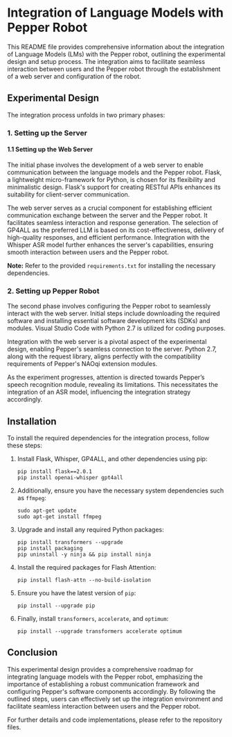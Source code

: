 # Integration of Language Models with Pepper Robot

This README file provides comprehensive information about the integration of Language Models (LMs) with the Pepper robot, outlining the experimental design and setup process. The integration aims to facilitate seamless interaction between users and the Pepper robot through the establishment of a web server and configuration of the robot.

## Experimental Design

The integration process unfolds in two primary phases:

### 1. Setting up the Server

#### 1.1 Setting up the Web Server

The initial phase involves the development of a web server to enable communication between the language models and the Pepper robot. Flask, a lightweight micro-framework for Python, is chosen for its flexibility and minimalistic design. Flask's support for creating RESTful APIs enhances its suitability for client-server communication.

The web server serves as a crucial component for establishing efficient communication exchange between the server and the Pepper robot. It facilitates seamless interaction and response generation. The selection of GP4ALL as the preferred LLM is based on its cost-effectiveness, delivery of high-quality responses, and efficient performance. Integration with the Whisper ASR model further enhances the server's capabilities, ensuring smooth interaction between users and the Pepper robot.

**Note:** Refer to the provided `requirements.txt` for installing the necessary dependencies.

### 2. Setting up Pepper Robot

The second phase involves configuring the Pepper robot to seamlessly interact with the web server. Initial steps include downloading the required software and installing essential software development kits (SDKs) and modules. Visual Studio Code with Python 2.7 is utilized for coding purposes.

Integration with the web server is a pivotal aspect of the experimental design, enabling Pepper's seamless connection to the server. Python 2.7, along with the request library, aligns perfectly with the compatibility requirements of Pepper's NAOqi extension modules.

As the experiment progresses, attention is directed towards Pepper’s speech recognition module, revealing its limitations. This necessitates the integration of an ASR model, influencing the integration strategy accordingly.

## Installation

To install the required dependencies for the integration process, follow these steps:

1. Install Flask, Whisper, GP4ALL, and other dependencies using pip:

    ```
    pip install flask==2.0.1
    pip install openai-whisper gpt4all
    ```

2. Additionally, ensure you have the necessary system dependencies such as `ffmpeg`:

    ```
    sudo apt-get update
    sudo apt-get install ffmpeg
    ```

3. Upgrade and install any required Python packages:

    ```
    pip install transformers --upgrade
    pip install packaging
    pip uninstall -y ninja && pip install ninja
    ```

4. Install the required packages for Flash Attention:

    ```
    pip install flash-attn --no-build-isolation
    ```

5. Ensure you have the latest version of `pip`:

    ```
    pip install --upgrade pip
    ```

6. Finally, install `transformers`, `accelerate`, and `optimum`:

    ```
    pip install --upgrade transformers accelerate optimum
    ```

## Conclusion

This experimental design provides a comprehensive roadmap for integrating language models with the Pepper robot, emphasizing the importance of establishing a robust communication framework and configuring Pepper's software components accordingly. By following the outlined steps, users can effectively set up the integration environment and facilitate seamless interaction between users and the Pepper robot.

For further details and code implementations, please refer to the repository files.
